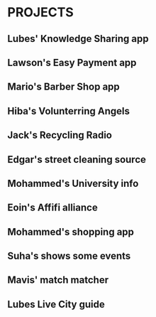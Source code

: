 # PROJECTS

## Lubes' Knowledge Sharing app

## Lawson's Easy Payment app

## Mario's Barber Shop app

## Hiba's Volunterring Angels

## Jack's Recycling Radio

## Edgar's street cleaning source

## Mohammed's University info

## Eoin's Affifi alliance

## Mohammed's shopping app

## Suha's shows some events

## Mavis' match matcher

## Lubes Live City guide
